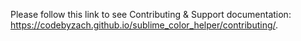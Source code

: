 Please follow this link to see Contributing &amp; Support documentation: https://codebyzach.github.io/sublime_color_helper/contributing/.
